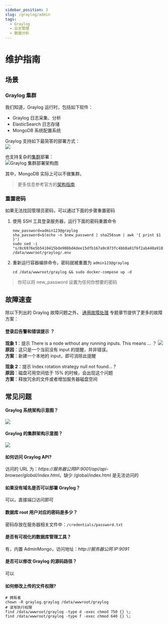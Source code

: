 ```yaml
---
sidebar_position: 3
slug: /graylog/admin
tags:
  - Graylog
  - 日志管理
  - 数据分析
---
```


# 维护指南

## 场景

### Graylog 集群

我们知道，Graylog 运行时，包括如下软件：

- Graylog 日志采集、分析
- ElasticSearch 日志存储
- MongoDB 系统配置系统

Graylog 支持如下最简答的部署方式：  
![](https://libs.websoft9.com/Websoft9/DocsPicture/zh/graylog/graylog-minisetup-websoft9.png)

也支持复杂的[集群](https://docs.graylog.org/v1/docs/multinode-setup)部署：  
![Graylog 集群部署架构图](https://libs.websoft9.com/Websoft9/DocsPicture/zh/graylog/graylog-hasetup-websoft9.png)

其中，MongoDB 实际上可以不做集群。

> 更多信息参考官方的[架构指南](https://www.slideshare.net/Graylog/graylog-engineering-design-your-architecture)

### 重置密码

如果无法找回管理员密码，可以通过下面的步骤重置密码

1. 使用 SSH 工具登录服务器，运行下面的密码重置命令

   ```
   new_password=admin123@graylog
   sha_password=$(echo -n $new_password | sha256sum | awk '{ print $1 }')
   sudo sed -i "s/8c6976e5b5410415bde908bd4dee15dfb167a9c873fc4bb8a81f6f2ab448a918/$sha_password/g" /data/wwwroot/graylog/.env
   ```

2. 重新运行容器编排命令，密码就被重置为 `admin123@graylog`
   ```
   cd /data/wwwroot/graylog && sudo docker-compose up -d
   ```

> 你可以将 new_password 设置为任何你想要的密码

## 故障速查

除以下列出的 Graylog 故障问题之外， [通用故障处理](../troubleshooting) 专题章节提供了更多的故障方案：

#### 登录后告警和错误提示 ？

**现象 1**：提示 There is a node without any running inputs. This means ... ？
![](https://libs.websoft9.com/Websoft9/DocsPicture/zh/graylog/graylog-nofiinput-websoft9.png)
**原因**：这只是一个当前没有 input 的提醒，并非错误。  
**方案**：新建一个本地的 input，即可消除此提醒

**现象 2**：提示 Index rotation strategy null not found... ?  
**原因**：磁盘可用空间低于 15% 的时候，会出现这个问题  
**方案**：释放冗余的文件或者增加服务器磁盘空间

## 常见问题

#### Graylog 系统架构示意图？

![](https://libs.websoft9.com/Websoft9/DocsPicture/zh/graylog/graylog-arch-websoft9.png)

#### Graylog 的集群架构示意图？

![](https://libs.websoft9.com/Websoft9/DocsPicture/zh/graylog/architec_bigger_setup.png)

#### 如何访问 Graylog API?

访问的 URL 为：_https://服务器公网IP:9001/api/api-browser/global/index.html_。缺少 /global/index.html 是无法访问的

#### 如果没有域名是否可以部署 Graylog？

可以，直接端口访问即可

#### 数据库 root 用户对应的密码是多少？

密码存放在服务器相关文件中：`/credentials/password.txt`

#### 是否有可视化的数据库管理工具？

有，内置 AdminMongo，访问地址：_http://服务器公网 IP:9091_

#### 是否可以修改 Graylog 的源码路径？

可以

#### 如何修改上传的文件权限?

```shell
# 拥有者
chown -R graylog.graylog /data/wwwroot/graylog
# 读写执行权限
find /data/wwwroot/graylog -type d -exec chmod 750 {} \;
find /data/wwwroot/graylog -type f -exec chmod 640 {} \;
```
